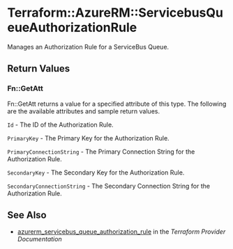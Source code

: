 # Terraform::AzureRM::ServicebusQueueAuthorizationRule

Manages an Authorization Rule for a ServiceBus Queue.

## Return Values

### Fn::GetAtt

Fn::GetAtt returns a value for a specified attribute of this type. The following are the available attributes and sample return values.

`Id` - The ID of the Authorization Rule.

`PrimaryKey` - The Primary Key for the Authorization Rule.

`PrimaryConnectionString` - The Primary Connection String for the Authorization Rule.

`SecondaryKey` - The Secondary Key for the Authorization Rule.

`SecondaryConnectionString` - The Secondary Connection String for the Authorization Rule.

## See Also

* [azurerm_servicebus_queue_authorization_rule](https://www.terraform.io/docs/providers/azurerm/r/servicebus_queue_authorization_rule.html) in the _Terraform Provider Documentation_